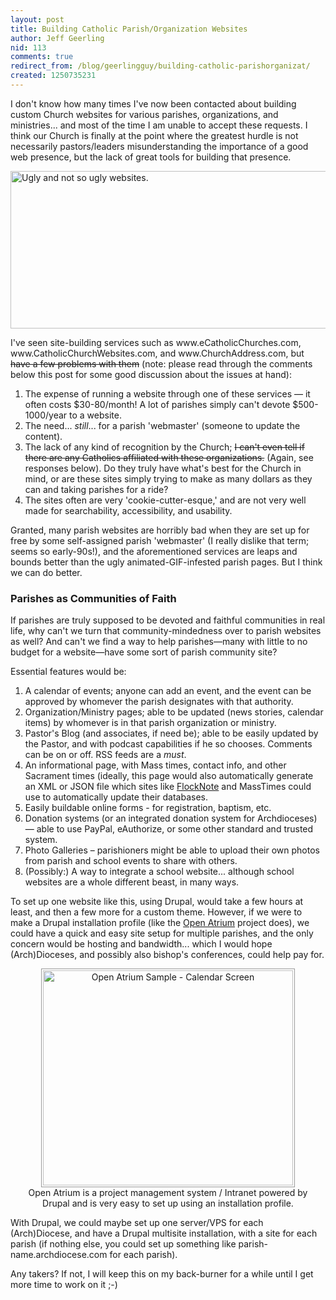 ```yaml
---
layout: post
title: Building Catholic Parish/Organization Websites
author: Jeff Geerling
nid: 113
comments: true
redirect_from: /blog/geerlingguy/building-catholic-parishorganizat/
created: 1250735231
---
```

<p>I don't know how many times I've now been contacted about building custom Church websites for various parishes, organizations, and ministries... and most of the time I am unable to accept these requests. I think our Church is finally at the point where the greatest hurdle is not necessarily pastors/leaders misunderstanding the importance of a good web presence, but the lack of great tools for building that presence.</p>
<p class="rtecenter"><img alt="Ugly and not so ugly websites." width="595" height="252" src="/sites/opensourcecatholic.com/files/user-uploads/geerlingguy/ugly-websites-parishes.jpg" /></p>
<p>I've seen site-building services such as www.eCatholicChurches.com, www.CatholicChurchWebsites.com, and www.ChurchAddress.com, but <strike>have a few problems with them</strike> (note: please read through the comments below this post for some good discussion about the issues at hand):</p>
<!--break-->
<ol>
    <li>The expense of running a website through one of these services &mdash; it often costs $30-80/month! A lot of parishes simply can't devote $500-1000/year to a website.</li>
    <li>The need... <em>still</em>... for a parish 'webmaster' (someone to update the content).</li>
    <li>The lack of any kind of recognition by the Church; <strike>I can't even tell if there are any Catholics affiliated with these organizations.</strike>&nbsp;(Again, see responses below). Do they truly have what's best for the Church in mind, or are these sites simply trying to make as many dollars as they can and taking parishes for a ride?</li>
    <li>The sites often are very 'cookie-cutter-esque,' and are not very well made for searchability, accessibility, and usability.</li>
</ol>
<p>Granted, many parish websites are horribly bad when they are set up for free by some self-assigned parish 'webmaster' (I really dislike that term; seems so early-90s!), and the aforementioned services are leaps and bounds better than the ugly animated-GIF-infested parish pages. But I think we can do better.</p>
<h3>Parishes as Communities of Faith</h3>
<p>If parishes are truly supposed to be devoted and faithful communities in real life, why can't we turn that community-mindedness over to parish websites as well? And can't we find a way to help parishes&mdash;many with little to no budget for a website&mdash;have some sort of parish community site?</p>
<p>Essential features would be:</p>
<ol>
    <li>A calendar of events; anyone can add an event, and the event can be approved by whomever the parish designates with that authority.</li>
    <li>Organization/Ministry pages; able to be updated (news stories, calendar items) by whomever is in that parish organization or ministry.</li>
    <li>Pastor's Blog (and associates, if need be); able to be easily updated by the Pastor, and with podcast capabilities if he so chooses. Comments can be on or off. RSS feeds are a <em>must</em>.</li>
    <li>An informational page, with Mass times, contact info, and other Sacrament times (ideally, this page would also automatically generate an XML or JSON file which sites like <a href="http://www.flocknote.com/">FlockNote</a> and MassTimes could use to automatically update their databases.</li>
    <li>Easily buildable online forms - for registration, baptism, etc.</li>
    <li>Donation systems (or an integrated donation system for Archdioceses) &mdash; able to use PayPal, eAuthorize, or some other standard and trusted system.</li>
    <li>Photo Galleries &ndash; parishioners might be able to upload their own photos from parish and school events to share with others.</li>
    <li>(Possibly:) A way to integrate a school website... although school websites are a whole different beast, in many ways.</li>
</ol>
<p>To set up one website like this, using Drupal, would take a few hours at least, and then a few more for a custom theme. However, if we were to make a Drupal installation profile (like the <a href="http://openatrium.com/">Open Atrium</a> project does), we could have a quick and easy site setup for multiple parishes, and the only concern would be hosting and bandwidth... which I would hope (Arch)Dioceses, and possibly also bishop's conferences, could help pay for.</p>
<p style="width: 450px; text-align: center; margin-left: auto; margin-right: auto;"><img alt="Open Atrium Sample - Calendar Screen" width="400" height="344" style="padding: 2px; border: 1px solid #999;" src="/sites/opensourcecatholic.com/files/user-uploads/geerlingguy/open-atrium-example.jpg" /><br />
Open Atrium is a project management system / Intranet powered by Drupal and is very easy to set up using an installation profile.</p>
<p>With Drupal, we could maybe set up one server/VPS for each (Arch)Diocese, and have a Drupal multisite installation, with a site for each parish (if nothing else, you could set up something like parish-name.archdiocese.com for each parish).</p>
<p>Any takers? If not, I will keep this on my back-burner for a while until I get more time to work on it ;-)</p>
